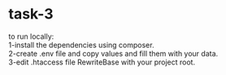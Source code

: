 # task-3  
to run locally:  
1-install the dependencies using composer.  
2-create .env file and copy values and fill them with your data.  
3-edit .htaccess file RewriteBase with your project root.
